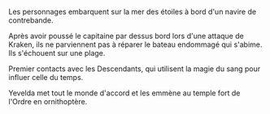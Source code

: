 
Les personnages embarquent sur la mer des étoiles à bord d'un navire de contrebande.

Après avoir poussé le capitaine par dessus bord lors d'une attaque de Kraken, ils ne parviennent pas
à réparer le bateau endommagé qui s'abime. Ils s'échouent sur une plage.

Premier contacts avec les Descendants, qui utilisent la magie du sang pour influer celle du temps.

Yevelda met tout le monde d'accord et les emmène au temple fort de l'Ordre en ornithoptère.
